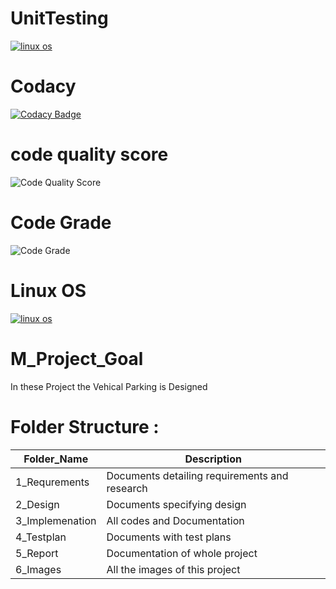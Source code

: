 # UnitTesting
[![linux os](https://github.com/GadidhalaKasturi/M1_Application_Parking/actions/workflows/linu.yml/badge.svg)](https://github.com/GadidhalaKasturi/M1_Application_Parking/actions/workflows/linu.yml)
# Codacy
[![Codacy Badge](https://app.codacy.com/project/badge/Grade/452514c7bc604f1c967c3c78819cc583)](https://www.codacy.com/gh/GadidhalaKasturi/M1_Application_Parking/dashboard?utm_source=github.com&amp;utm_medium=referral&amp;utm_content=GadidhalaKasturi/M1_Application_Parking&amp;utm_campaign=Badge_Grade)
# code quality score
![Code Quality Score](https://api.codiga.io/project/29838/score/svg)
# Code Grade
![Code Grade](https://api.codiga.io/project/29838/status/svg)
# Linux OS
[![linux os](https://github.com/GadidhalaKasturi/M1_Application_Parking/actions/workflows/linu.yml/badge.svg)](https://github.com/GadidhalaKasturi/M1_Application_Parking/actions/workflows/linu.yml)
# M_Project_Goal

In these Project the Vehical Parking is Designed

# Folder Structure :

Folder_Name      |  Description
-----------------|--------------
1_Requrements     |  Documents detailing requirements and research
2_Design         |  Documents specifying design
3_Implemenation  |  All codes and Documentation
4_Testplan       |  Documents with test plans
5_Report       |  Documentation of whole project
6_Images         |  All the images of this project




